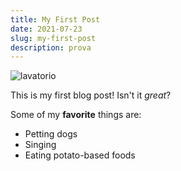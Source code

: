 ```yaml
---
title: My First Post
date: 2021-07-23
slug: my-first-post
description: prova
---
```

![lavatorio](el_lavatorio_-tintoretto-.jpg "lavatorio")

This is my first blog post! Isn't it *great*?

Some of my **favorite** things are:

* Petting dogs
* Singing
* Eating potato-based foods
